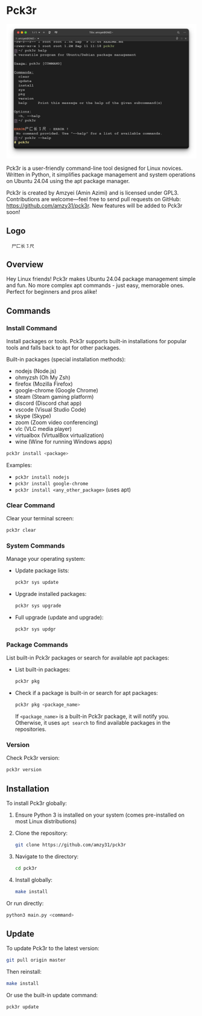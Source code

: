 # Pck3r

![Screenshot](screenshot/pck3r.png)

Pck3r is a user-friendly command-line tool designed for Linux novices. Written in Python, it simplifies package management and system operations on Ubuntu 24.04 using the apt package manager.

Pck3r is created by Amzyei (Amin Azimi) and is licensed under GPL3. Contributions are welcome—feel free to send pull requests on GitHub: https://github.com/amzy31/pck3r. New features will be added to Pck3r soon!

## Logo

```
  尸⼕长㇌尺
```

## Overview

Hey Linux friends! Pck3r makes Ubuntu 24.04 package management simple and fun. No more complex apt commands - just easy, memorable ones. Perfect for beginners and pros alike!

## Commands

### Install Command

Install packages or tools. Pck3r supports built-in installations for popular tools and falls back to apt for other packages.

Built-in packages (special installation methods):
- nodejs (Node.js)
- ohmyzsh (Oh My Zsh)
- firefox (Mozilla Firefox)
- google-chrome (Google Chrome)
- steam (Steam gaming platform)
- discord (Discord chat app)
- vscode (Visual Studio Code)
- skype (Skype)
- zoom (Zoom video conferencing)
- vlc (VLC media player)
- virtualbox (VirtualBox virtualization)
- wine (Wine for running Windows apps)

```bash
pck3r install <package>
```

Examples:
- `pck3r install nodejs`
- `pck3r install google-chrome`
- `pck3r install <any_other_package>` (uses apt)

### Clear Command

Clear your terminal screen:

```bash
pck3r clear
```

### System Commands

Manage your operating system:

- Update package lists:
  ```bash
  pck3r sys update
  ```

- Upgrade installed packages:
  ```bash
  pck3r sys upgrade
  ```

- Full upgrade (update and upgrade):
  ```bash
  pck3r sys updgr
  ```

### Package Commands

List built-in Pck3r packages or search for available apt packages:

- List built-in packages:
  ```bash
  pck3r pkg
  ```

- Check if a package is built-in or search for apt packages:
  ```bash
  pck3r pkg <package_name>
  ```

  If `<package_name>` is a built-in Pck3r package, it will notify you. Otherwise, it uses `apt search` to find available packages in the repositories.

### Version

Check Pck3r version:

```bash
pck3r version
```

## Installation

To install Pck3r globally:

1. Ensure Python 3 is installed on your system (comes pre-installed on most Linux distributions)

2. Clone the repository:
   ```bash
   git clone https://github.com/amzy31/pck3r
   ```

3. Navigate to the directory:
   ```bash
   cd pck3r
   ```

4. Install globally:
   ```bash
   make install
   ```

Or run directly:
```bash
python3 main.py <command>
```

## Update

To update Pck3r to the latest version:

```bash
git pull origin master
```

Then reinstall:
```bash
make install
```

Or use the built-in update command:
```bash
pck3r update
```
